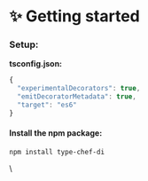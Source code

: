 # ✨ Getting started

### Setup:



**tsconfig.json:**

```typescript
{
  "experimentalDecorators": true,
  "emitDecoratorMetadata": true, 
  "target": "es6"
}
```

#### Install the npm package:

```
npm install type-chef-di
```

\
